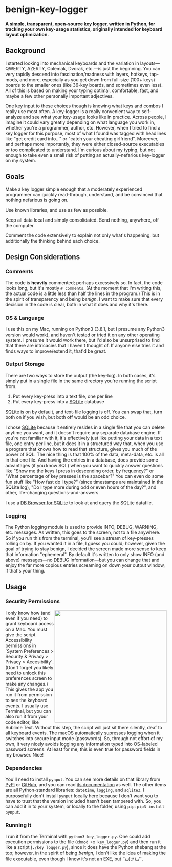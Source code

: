 # benign-key-logger

**A simple, transparent, open-source key logger, written in Python, for tracking your own key-usage statistics, originally intended for keyboard layout optimization.**

## Background

I started looking into mechanical keyboards and the variation in layouts—QWERTY, AZERTY, Colemak, Dvorak, etc.—is just the beginning. You can very rapidly descend into fascination/madness with layers, hotkeys, tap-mods, and more, especially as you get down from full-size (100+ keys) boards to the smaller ones (like 36-key boards, and sometimes even less). All of this is based on making your typing optimal, comfortable, fast, and maybe a few other personally important adjectives.

One key input to these choices though is knowing what keys and combos I really use most often. A key-logger is a really convenient way to self-analyze and see what your key-usage looks like in practice. Across people, I imagine it could vary greatly depending on what language you work in, whether you're a programmer, author, etc. However, when I tried to find a key logger for this purpose, most of what I found was tagged with headlines like "get credit card info..." or "catch your cheating girlfriend". Moreover, and perhaps more importantly, they were either closed-source executables or too complicated to understand. I'm curious about my typing, but not enough to take even a small risk of putting an actually-nefarious key-logger on my system.

## Goals

Make a key logger simple enough that a moderately experienced programmer can quickly read-through, understand, and be convinced that nothing nefarious is going on.

Use known libraries, and use as few as possible.

Keep all data local and simply consolidated. Send nothing, anywhere, off the computer.

Comment the code extensively to explain not only what's happening, but additionally the thinking behind each choice.

## Design Considerations 

### Comments

The code is **heavily** commented; perhaps excessively so. In fact, the code looks long, but it's mostly `# comments`. (At the moment that I'm writing this, the actual code is a little less than half the lines in the program.) This is in the spirit of transparency and being *benign*. I want to make sure that every decision in the code is clear, both in what it does and why it's there.

### OS & Language

I use this on my Mac, running on Python3 (3.8.1, but I presume any Python3 version would work), and haven't tested or tried it on any other operating system. I presume it would work there, but I'd also be unsurprised to find that there are intricacies that I haven't thought of. If anyone else tries it and finds ways to improve/extend it, that'd be great.

### Output Storage

There are two ways to store the output (the key-log). In both cases, it's simply put in a single file in the same directory you're running the script from.

1. Put every key-press into a text file, one per line
2. Put every key-press into a [SQLite](https://sqlite.org/index.html) database

[SQLite](https://sqlite.org/index.html) is on by default, and text-file logging is off. You can swap that, turn both on if you wish, but both off would be an odd choice.

I chose [SQLite](https://sqlite.org/index.html) because it entirely resides in a single file that you can delete anytime you want, and it doesn't require any separate database engine. If you're not familiar with it, it's effectively just like putting your data in a text file, one entry per line, but it does it in a structured way that, when you use a program that knows how to read that structure, gives you much of the power of SQL. The nice thing is that 100% of the data, meta-data, etc. is all in that one file. And having the entries in a database, does provide some advantages (if you know SQL) when you want to quickly answer questions like "Show me the keys I press in descending order, by frequency?" or "What percentage of key presses is the spacebar?" You can even do some fun stuff like "How fast do I type?" (since timestamps are maintained in the SQLite log), "Do I type more during odd or even hours of the day?", and other, life-changing questions-and-answers.

I use a [DB Browser for SQLite](https://sqlitebrowser.org/) to look at and query the SQLite datafile.

### Logging

The Python logging module is used to provide INFO, DEBUG, WARNING, etc. messages. As written, this goes to the screen, not to a file anywhere. So if you run this from the terminal, you'll see a stream of key-presses rolling on by. If you wanted it in a file, I guess you could; however, given the goal of trying to stay benign, I decided the screen made more sense to keep that information "ephemeral". By default it's written to only show INFO (and above) messages—no DEBUG information—but you can change that and enjoy the far more copious entries screaming on down your output window, if that's your thing.

## Usage

### Security Permissions

<img src="https://gleadee-public-us-east-1.s3.amazonaws.com/github/benign-key-logger/security_and_privacy.png" width="350" align="right" />
I only know how (and even if you need) to grant keyboard access on a Mac. You must give the script Accessibility permissions in `System Preferences > Security & Privacy > Privacy > Accesibility`. (Don't forget you likely need to unlock this preferences screen to make any changes.) This gives the app you run it from permission to see the keyboard events. I usually use Terminal, but you can also run it from your code editor, like Sublime Text. Without this step, the script will just sit there silently, deaf to all keyboard events. The macOS automatically supresses logging when it switches into secure input mode (passwords). So, through not effort of my own, it very nicely avoids logging any information typed into OS-labeled password screens. At least for me, this is even true for password fields in my browser. Nice!

### Dependencies

You'll need to install `pynput`. You can see more details on that library from [PyPi](https://pypi.org/project/pynput/) or [GitHub](https://github.com/moses-palmer/pynput), and you can read [its documentation](https://pynput.readthedocs.io/en/latest/) as well. The other items are all Python-standard libraries: `datetime`, `logging`, and `sqlite3`. I purposefully don't install `pynput` locally here because I don't want you to have to trust that the version included hasn't been tampered with. So, you can add it in to your system, or locally to the folder, using `pip`: `pip3 install pynput`.

### Running It

I run it from the Terminal with `python3 key_logger.py`. One could add execution permissions to the file (`chmod +x key_logger.py`) and then run it like a script (`./key_logger.py`), since it does have the Python shebang at the top; however, in the spirit of being *benign*, I don't like the idea of making the file executable, even though I know it's not an EXE, but ¯\\\_(ツ)\_/¯.
